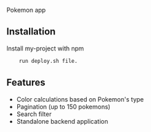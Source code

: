 Pokemon app



## Installation

Install my-project with npm

```bash
    run deploy.sh file.
```
    
## Features

- Color calculations based on Pokemon's type
- Pagination (up to 150 pokemons)
- Search filter
- Standalone backend application

